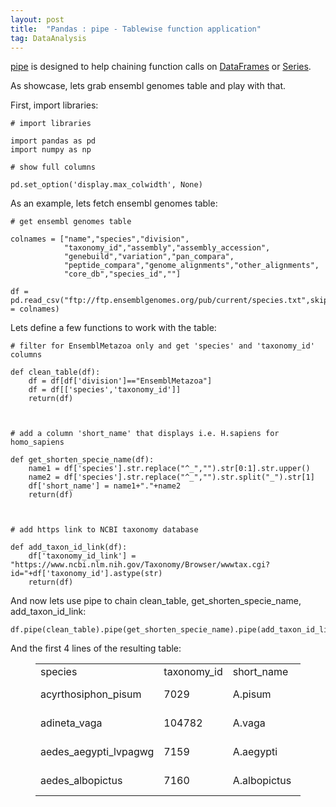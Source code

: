 ```yaml
---
layout: post
title:  "Pandas : pipe - Tablewise function application"
tag: DataAnalysis
---
```


[pipe](https://pandas.pydata.org/docs/reference/api/pandas.DataFrame.pipe.html#pandas.DataFrame.pipe) is designed to help 
chaining function calls on [DataFrames](https://pandas.pydata.org/pandas-docs/stable/reference/api/pandas.DataFrame.html) or
[Series](https://pandas.pydata.org/pandas-docs/stable/reference/api/pandas.Series.html).

As showcase, lets grab ensembl genomes table and play with that. 

First, import libraries:

```
# import libraries 

import pandas as pd
import numpy as np

# show full columns

pd.set_option('display.max_colwidth', None)
```

As an example, lets fetch ensembl genomes table:

```
# get ensembl genomes table

colnames = ["name","species","division",
            "taxonomy_id","assembly","assembly_accession",
            "genebuild","variation","pan_compara",
            "peptide_compara","genome_alignments","other_alignments",
            "core_db","species_id",""]

df = pd.read_csv("ftp://ftp.ensemblgenomes.org/pub/current/species.txt",skiprows=1,sep="\t",names = colnames)
```

Lets define a few functions to work with the table:

```
# filter for EnsemblMetazoa only and get 'species' and 'taxonomy_id' columns

def clean_table(df):
    df = df[df['division']=="EnsemblMetazoa"]
    df = df[['species','taxonomy_id']]
    return(df)



# add a column 'short_name' that displays i.e. H.sapiens for homo_sapiens

def get_shorten_specie_name(df):
    name1 = df['species'].str.replace("^_","").str[0:1].str.upper()
    name2 = df['species'].str.replace("^_","").str.split("_").str[1]
    df['short_name'] = name1+"."+name2
    return(df)



# add https link to NCBI taxonomy database

def add_taxon_id_link(df):
    df['taxonomy_id_link'] = "https://www.ncbi.nlm.nih.gov/Taxonomy/Browser/wwwtax.cgi?id="+df['taxonomy_id'].astype(str)
    return(df)
```

And now lets use pipe to chain clean_table, get_shorten_specie_name, add_taxon_id_link:

```
df.pipe(clean_table).pipe(get_shorten_specie_name).pipe(add_taxon_id_link)
```

And the first 4 lines of the resulting table:

<!-- wp:table -->
<figure class="wp-block-table"><table><tbody><tr><td>species</td><td>taxonomy_id</td><td>short_name</td><td>taxonomy_id_link</td><td></td></tr><tr><td>acyrthosiphon_pisum</td><td>7029</td><td>A.pisum</td><td>https://www.ncbi.nlm.nih.gov/Taxonomy/Browser/wwwtax.cgi?id=7029</td><td></td></tr><tr><td>adineta_vaga</td><td>104782</td><td>A.vaga</td><td>https://www.ncbi.nlm.nih.gov/Taxonomy/Browser/wwwtax.cgi?id=104782</td><td></td></tr><tr><td>aedes_aegypti_lvpagwg</td><td>7159</td><td>A.aegypti</td><td>https://www.ncbi.nlm.nih.gov/Taxonomy/Browser/wwwtax.cgi?id=7159</td><td></td></tr><tr><td>aedes_albopictus</td><td>7160</td><td>A.albopictus</td><td>https://www.ncbi.nlm.nih.gov/Taxonomy/Browser/wwwtax.cgi?id=7160</td><td></td></tr></tbody></table></figure>
<!-- /wp:table -->
